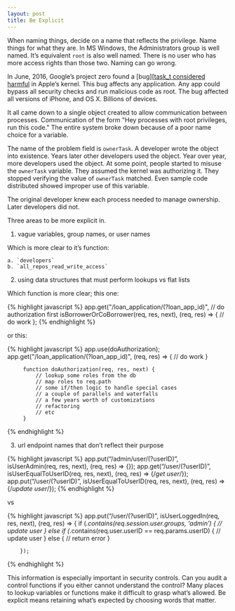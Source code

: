 ```yaml
---
layout: post
title: Be Explicit
---
```


When naming things, decide on a name that reflects the privilege. Name things for what they are. In MS Windows, the Administrators group is well named. It’s equivalent `root` is also well named. There is no user who has more access rights than those two. Naming can go wrong.

In June, 2016, Google’s project zero found a [bug][[task_t considered harmful] in Apple’s kernel. This bug affects any application. Any app could bypass all security checks and run malicious code as root. The bug affected all versions of iPhone, and OS X. Billions of devices.



It all came down to a single object created to allow communication between processes. Communication of the form "Hey processes with root privileges, run this code." The entire system broke down because of a poor name choice for a variable.

The name of the problem field is `ownerTask`.  A developer wrote the object into existence. Years later other developers used the object. Year over year, more developers used the object. At some point, people started to misuse the `ownerTask` variable. They assumed the kernel was authorizing it. They stopped verifying the value of `ownerTask` matched. Even sample code distributed showed improper use of this variable.

The original developer knew each process needed to manage ownership. Later developers did not.

Three areas to be more explicit in.

1. vague variables, group names, or user names

Which is more clear to it’s function:

    a. `developers`
    b. `all_repos_read_write_access`


2. using data structures that must perform lookups vs flat lists

Which function is more clear; this one:

{% highlight javascript %}
     app.get("/loan_application/(?loan_app_id)",
         // do authorization first
         isBorrowerOrCoBorrower(req, res, next),
           (req, res) => {
           // do work
     };
{% endhighlight %}

or this:

{% highlight javascript %}
         app.use(doAuthorization);
         app.get("/loan_application/(?loan_app_id)",
         (req, res) => {
             // do work
         }
         
         function doAuthorization(req, res, next) {
             // lookup some roles from the db
             // map roles to req.path
             // some if/then logic to handle special cases
             // a couple of parallels and waterfalls
             // a few years worth of customizations
             // refactoring
             // etc
         }
{% endhighlight %}

3. url endpoint names that don’t reflect their purpose

{% highlight javascript %}
    app.put(“/admin/user/(?userID)”,
            isUserAdmin(req, res, next),
            (req, res) => {});
    app.get(“/user/(?userID)”, 
            isUserEqualToUserID(req, res, next),
            (req, res) => {/*get user*/});
    app.put(“/user/(?userID)”, 
            isUserEqualToUserID(req, res, next),
            (req, res) => {/*update user*/});
{% endhighlight %}

vs

{% highlight javascript %}
app.put(“/user/(?userID)”,
    isUserLoggedIn(req, res, next),
    (req, res) => {
                if (_.contains(req.session.user.groups, ‘admin’) {
                    // update user
                }
                else if (_.contains(req.user.userID == req.params.userID) {
                    // update user
                } 
                else {
                  // return error
              }
                    
        });
{% endhighlight %}


This information is especially important in security controls. Can you audit a control functions if you either cannot understand the control? Many places to lookup variables or functions make it difficult to grasp what’s allowed. Be explicit means retaining what’s expected by choosing words that matter.


[task_t considered harmful]: https://googleprojectzero.blogspot.com/2016/10/taskt-considered-harmful.html
